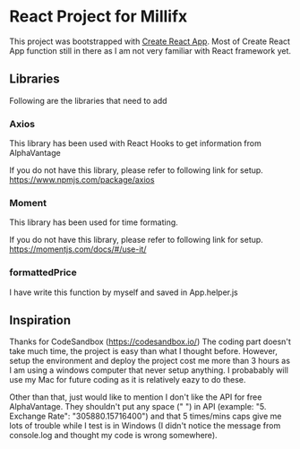 # React Project for Millifx

This project was bootstrapped with [Create React App](https://github.com/facebook/create-react-app). Most of Create React App function still in there as I am not very familiar with React framework yet.

## Libraries

Following are the libraries that need to add

### Axios

This library has been used with React Hooks to get information from AlphaVantage

If you do not have this library, please refer to following link for setup.
https://www.npmjs.com/package/axios

### Moment

This library has been used for time formating.

If you do not have this library, please refer to following link for setup.
https://momentjs.com/docs/#/use-it/

### formattedPrice

I have write this function by myself and saved in App.helper.js

## Inspiration
Thanks for CodeSandbox (https://codesandbox.io/) The coding part doesn't take much time, the project is easy than what I thought before. However, setup the environment and deploy the project cost me more than 3 hours as I am using a windows computer that never setup anything. I probabably will use my Mac for future coding as it is relatively eazy to do these.

Other than that, just would like to mention I don't like the API for free AlphaVantage. They shouldn't put any space (" ") in API (example: "5. Exchange Rate": "305880.15716400") and that 5 times/mins caps give me lots of trouble while I test is in Windows (I didn't notice the message from console.log and thought my code is wrong somewhere). 
